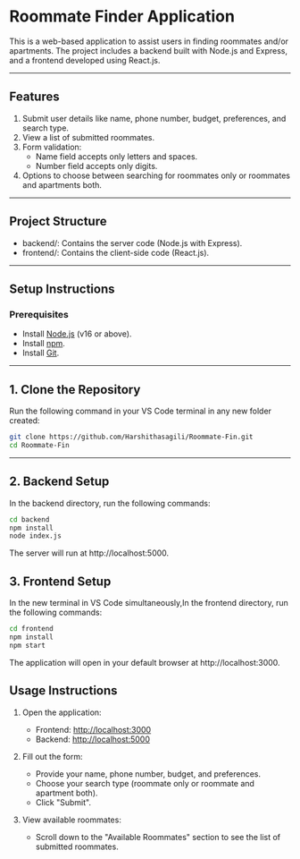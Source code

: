 # Roommate Finder Application

This is a web-based application to assist users in finding roommates and/or apartments. The project includes a backend built with Node.js and Express, and a frontend developed using React.js.

---

## Features
1. Submit user details like name, phone number, budget, preferences, and search type.
2. View a list of submitted roommates.
3. Form validation:
   - Name field accepts only letters and spaces.
   - Number field accepts only digits.
4. Options to choose between searching for roommates only or roommates and apartments both.

---

## Project Structure
- backend/: Contains the server code (Node.js with Express).
- frontend/: Contains the client-side code (React.js).

---

## Setup Instructions

### Prerequisites
- Install [Node.js](https://nodejs.org/) (v16 or above).
- Install [npm](https://www.npmjs.com/).
- Install [Git](https://git-scm.com/).

---

## 1. Clone the Repository
Run the following command in your VS Code terminal in any new folder created:

```bash
git clone https://github.com/Harshithasagili/Roommate-Fin.git
cd Roommate-Fin
```

---

## 2. Backend Setup
In the backend directory, run the following commands:

```bash
cd backend
npm install
node index.js
```
The server will run at http://localhost:5000.

## 3. Frontend Setup
In the new terminal in VS Code simultaneously,In the frontend directory, run the following commands:

```bash
cd frontend
npm install
npm start
```
The application will open in your default browser at http://localhost:3000.

## Usage Instructions

1. Open the application:
   - Frontend: [http://localhost:3000](http://localhost:3000)
   - Backend: [http://localhost:5000](http://localhost:5000)

2. Fill out the form:
   - Provide your name, phone number, budget, and preferences.
   - Choose your search type (roommate only or roommate and apartment both).
   - Click "Submit".

3. View available roommates:
   - Scroll down to the "Available Roommates" section to see the list of submitted roommates.




